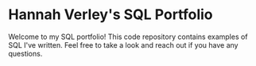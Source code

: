 # Hannah Verley's SQL Portfolio
Welcome to my SQL portfolio! This code repository contains examples of SQL I've written. Feel free to take a look and reach out if you have any questions.
